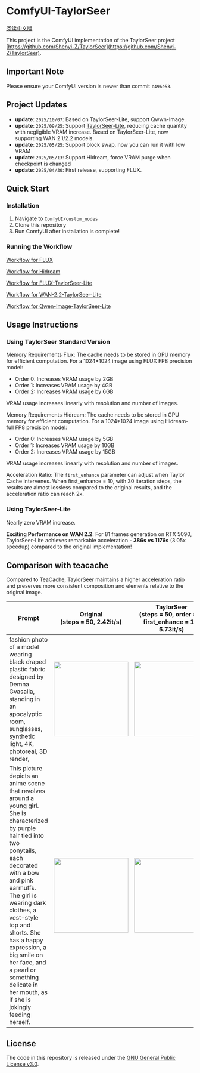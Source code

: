 # ComfyUI-TaylorSeer

[阅读中文版](./README_zh.md)

This project is the ComfyUI implementation of the TaylorSeer project [https://github.com/Shenyi-Z/TaylorSeer](https://github.com/Shenyi-Z/TaylorSeer).

## Important Note

Please ensure your ComfyUI version is newer than commit `c496e53`.

## Project Updates

- **update**: ```2025/10/07```: Based on TaylorSeer-Lite, support Qwwn-Image.
- **update**: ```2025/09/25```: Support [TaylorSeer-Lite](https://github.com/Shenyi-Z/Cache4Diffusion/blob/main/HunyuanImage-2.1/run_hyimage_taylorseer_lite.py), reducing cache quantity with negligible VRAM increase. Based on TaylorSeer-Lite, now supporting WAN 2.1/2.2 models.
- **update**: ```2025/05/25```: Support block swap, now you can run it with low VRAM
- **update**: ```2025/05/13```: Support Hidream, force VRAM purge when checkpoint is changed
- **update**: ```2025/04/30```: First release, supporting FLUX.

## Quick Start

### Installation

1. Navigate to `ComfyUI/custom_nodes`
2. Clone this repository
3. Run ComfyUI after installation is complete!

### Running the Workflow

[Workflow for FLUX](./examples/taylorseer_example_flux.json)

[Workflow for Hidream](./examples/taylorseer_example_hidream_full.json)

[Workflow for FLUX-TaylorSeer-Lite](./examples/taylorseerlite_example_flux.json)

[Workflow for WAN-2.2-TaylorSeer-Lite](./examples/taylorseerlite_example_wan2-2.json)

[Workflow for Qwen-Image-TaylorSeer-Lite](./examples/taylorseerlite_example_qwenimage.json)

## Usage Instructions

### Using TaylorSeer Standard Version

Memory Requirements Flux: The cache needs to be stored in GPU memory for efficient computation. For a 1024*1024 image using FLUX FP8 precision model:

- Order 0: Increases VRAM usage by 2GB
- Order 1: Increases VRAM usage by 4GB
- Order 2: Increases VRAM usage by 6GB

VRAM usage increases linearly with resolution and number of images.

Memory Requirements Hidream: The cache needs to be stored in GPU memory for efficient computation. For a 1024*1024 image using Hidream-full FP8 precision model:

- Order 0: Increases VRAM usage by 5GB
- Order 1: Increases VRAM usage by 10GB
- Order 2: Increases VRAM usage by 15GB

VRAM usage increases linearly with resolution and number of images.

Acceleration Ratio: The `first_enhance` parameter can adjust when Taylor Cache intervenes. When first_enhance = 10, with 30 iteration steps, the results are almost lossless compared to the original results, and the acceleration ratio can reach 2x.

### Using TaylorSeer-Lite

Nearly zero VRAM increase.

**Exciting Performance on WAN 2.2**: For 81 frames generation on RTX 5090, TaylorSeer-Lite achieves remarkable acceleration - **386s vs 1176s** (3.05x speedup) compared to the original implementation!

## Comparison with teacache

Compared to TeaCache, TaylorSeer maintains a higher acceleration ratio and preserves more consistent composition and elements relative to the original image.

| Prompt | Original<br>(steps = 50, 2.42it/s) | TaylorSeer<br>(steps = 50, order = 1, first_enhance = 10, 5.73it/s) | TeaCache<br>(steps = 50, rel_l1_thresh = 0.25, 4.08it/s) | TeaCache<br>(steps = 50, rel_l1_thresh = 0.40, 5.32it/s) |
|--------|----------|------------|-----------|-----------|
| fashion photo of a model wearing black draped plastic fabric designed by Demna Gvasalia, standing in an apocalyptic room, sunglasses, synthetic light, 4K, photoreal, 3D render, | [<img src="./sample_images/12_original.png" width="200px">](./sample_images/12_original.png) | [<img src="./sample_images/12_TaylorSeer.png" width="200px">](./sample_images/12_TaylorSeer.png) | [<img src="./sample_images/12_teacache_25.png" width="200px">](./sample_images/12_teacache_25.png) | [<img src="./sample_images/12_teacache_40.png" width="200px">](./sample_images/12_teacache_40.png) |
| This picture depicts an anime scene that revolves around a young girl. She is characterized by purple hair tied into two ponytails, each decorated with a bow and pink earmuffs. The girl is wearing dark clothes, a vest-style top and shorts. She has a happy expression, a big smile on her face, and a pearl or something delicate in her mouth, as if she is jokingly feeding herself. | [<img src="./sample_images/122_original.png" width="200px">](./sample_images/122_original.png) | [<img src="./sample_images/122_TaylorSeer.png" width="200px">](./sample_images/122_TaylorSeer.png) | [<img src="./sample_images/122_teacache_25.png" width="200px">](./sample_images/122_teacache_25.png) | [<img src="./sample_images/122_teacache_40.png" width="200px">](./sample_images/122_teacache_40.png) |

## License

The code in this repository is released under the [GNU General Public License v3.0](./LICENSE). 
